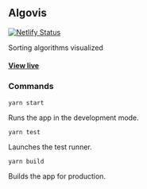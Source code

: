 ## Algovis

[![Netlify Status](https://api.netlify.com/api/v1/badges/0493cf5c-075a-429d-945e-7210abe068f8/deploy-status)](https://app.netlify.com/sites/algovis/deploys)

Sorting algorithms visualized

#### [View live](https://algovis.netlify.app/)

### Commands

`yarn start`

Runs the app in the development mode.

`yarn test`

Launches the test runner.

`yarn build`

Builds the app for production.
